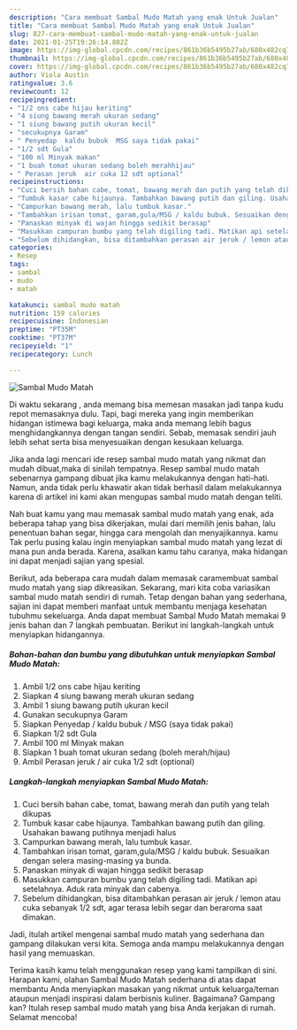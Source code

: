 ```yaml
---
description: "Cara membuat Sambal Mudo Matah yang enak Untuk Jualan"
title: "Cara membuat Sambal Mudo Matah yang enak Untuk Jualan"
slug: 827-cara-membuat-sambal-mudo-matah-yang-enak-untuk-jualan
date: 2021-01-25T19:26:14.802Z
image: https://img-global.cpcdn.com/recipes/861b36b5495b27ab/680x482cq70/sambal-mudo-matah-foto-resep-utama.jpg
thumbnail: https://img-global.cpcdn.com/recipes/861b36b5495b27ab/680x482cq70/sambal-mudo-matah-foto-resep-utama.jpg
cover: https://img-global.cpcdn.com/recipes/861b36b5495b27ab/680x482cq70/sambal-mudo-matah-foto-resep-utama.jpg
author: Viola Austin
ratingvalue: 3.6
reviewcount: 12
recipeingredient:
- "1/2 ons cabe hijau keriting"
- "4 siung bawang merah ukuran sedang"
- "1 siung bawang putih ukuran kecil"
- "secukupnya Garam"
- " Penyedap  kaldu bubuk  MSG saya tidak pakai"
- "1/2 sdt Gula"
- "100 ml Minyak makan"
- "1 buah tomat ukuran sedang boleh merahhijau"
- " Perasan jeruk  air cuka 12 sdt optional"
recipeinstructions:
- "Cuci bersih bahan cabe, tomat, bawang merah dan putih yang telah dikupas"
- "Tumbuk kasar cabe hijaunya. Tambahkan bawang putih dan giling. Usahakan bawang putihnya menjadi halus"
- "Campurkan bawang merah, lalu tumbuk kasar."
- "Tambahkan irisan tomat, garam,gula/MSG / kaldu bubuk. Sesuaikan dengan selera masing-masing ya bunda."
- "Panaskan minyak di wajan hingga sedikit berasap"
- "Masukkan campuran bumbu yang telah digiling tadi. Matikan api setelahnya. Aduk rata minyak dan cabenya."
- "Sebelum dihidangkan, bisa ditambahkan perasan air jeruk / lemon atau cuka sebanyak 1/2 sdt, agar terasa lebih segar dan beraroma saat dimakan."
categories:
- Resep
tags:
- sambal
- mudo
- matah

katakunci: sambal mudo matah 
nutrition: 159 calories
recipecuisine: Indonesian
preptime: "PT35M"
cooktime: "PT37M"
recipeyield: "1"
recipecategory: Lunch

---
```



![Sambal Mudo Matah](https://img-global.cpcdn.com/recipes/861b36b5495b27ab/680x482cq70/sambal-mudo-matah-foto-resep-utama.jpg)

Di waktu  sekarang , anda memang bisa memesan masakan jadi tanpa kudu repot memasaknya dulu. Tapi, bagi mereka yang ingin memberikan hidangan istimewa bagi keluarga, maka anda memang lebih bagus menghidangkannya dengan tangan sendiri. Sebab, memasak sendiri jauh lebih sehat serta bisa menyesuaikan dengan kesukaan keluarga.

Jika anda lagi mencari ide resep sambal mudo matah yang nikmat dan mudah dibuat,maka di sinilah tempatnya. Resep sambal mudo matah  sebenarnya gampang dibuat jika kamu melakukannya dengan hati-hati. Namun, anda tidak perlu khawatir akan tidak berhasil dalam melakukannya 
karena di artikel ini kami akan mengupas sambal mudo matah dengan teliti.  



Nah buat kamu yang mau memasak sambal mudo matah yang enak, ada beberapa tahap yang bisa dikerjakan, mulai dari memilih jenis bahan, lalu penentuan bahan segar, hingga cara mengolah dan menyajikannya. kamu Tak perlu pusing kalau ingin menyiapkan sambal mudo matah yang lezat di mana pun anda berada. Karena, asalkan kamu  tahu caranya, maka hidangan ini dapat menjadi sajian yang spesial.

Berikut, ada beberapa cara mudah dalam memasak caramembuat sambal mudo matah yang siap dikreasikan. Sekarang, mari kita coba variasikan sambal mudo matah sendiri di rumah. Tetap dengan bahan yang sederhana, sajian ini dapat memberi manfaat untuk membantu menjaga kesehatan tubuhmu sekeluarga. Anda dapat membuat Sambal Mudo Matah memakai 9 jenis bahan dan 7 langkah pembuatan. Berikut ini langkah-langkah untuk menyiapkan hidangannya.

<!--inarticleads1-->

##### Bahan-bahan dan bumbu yang dibutuhkan untuk menyiapkan Sambal Mudo Matah:

1. Ambil 1/2 ons cabe hijau keriting
1. Siapkan 4 siung bawang merah ukuran sedang
1. Ambil 1 siung bawang putih ukuran kecil
1. Gunakan secukupnya Garam
1. Siapkan  Penyedap / kaldu bubuk / MSG (saya tidak pakai)
1. Siapkan 1/2 sdt Gula
1. Ambil 100 ml Minyak makan
1. Siapkan 1 buah tomat ukuran sedang (boleh merah/hijau)
1. Ambil  Perasan jeruk / air cuka 1/2 sdt (optional)




<!--inarticleads2-->

##### Langkah-langkah menyiapkan Sambal Mudo Matah:

1. Cuci bersih bahan cabe, tomat, bawang merah dan putih yang telah dikupas
1. Tumbuk kasar cabe hijaunya. Tambahkan bawang putih dan giling. Usahakan bawang putihnya menjadi halus
1. Campurkan bawang merah, lalu tumbuk kasar.
1. Tambahkan irisan tomat, garam,gula/MSG / kaldu bubuk. Sesuaikan dengan selera masing-masing ya bunda.
1. Panaskan minyak di wajan hingga sedikit berasap
1. Masukkan campuran bumbu yang telah digiling tadi. Matikan api setelahnya. Aduk rata minyak dan cabenya.
1. Sebelum dihidangkan, bisa ditambahkan perasan air jeruk / lemon atau cuka sebanyak 1/2 sdt, agar terasa lebih segar dan beraroma saat dimakan.




Jadi, itulah artikel mengenai  sambal mudo matah  yang sederhana dan gampang dilakukan versi kita. Semoga anda mampu melakukannya dengan hasil yang memuaskan. 

Terima kasih kamu telah menggunakan resep yang kami tampilkan di sini. Harapan kami, olahan  Sambal Mudo Matah sederhana di atas dapat membantu Anda menyiapkan masakan yang nikmat untuk keluarga/teman ataupun menjadi inspirasi dalam berbisnis kuliner. Bagaimana? Gampang kan? Itulah resep sambal mudo matah yang bisa Anda kerjakan di rumah. Selamat mencoba!

